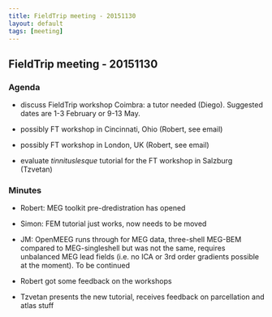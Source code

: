 ```yaml
---
title: FieldTrip meeting - 20151130
layout: default
tags: [meeting]
---
```


## FieldTrip meeting - 20151130

### Agenda

*  discuss FieldTrip workshop Coimbra: a tutor needed (Diego). Suggested dates are 1-3 February or 9-13 May.

*  possibly FT workshop in Cincinnati, Ohio (Robert, see email)

*  possibly FT workshop in London, UK (Robert, see email)

*  evaluate *tinnituslesque* tutorial for the FT workshop in Salzburg (Tzvetan)

### Minutes

*  Robert: MEG toolkit pre-dredistration has opened

*  Simon: FEM tutorial just works, now needs to be moved

*  JM: OpenMEEG runs through for MEG data, three-shell MEG-BEM compared to MEG-singleshell but was not the same, requires unbalanced MEG lead fields (i.e. no ICA or 3rd order gradients possible at the moment). To be continued

*  Robert got some feedback on the workshops

*  Tzvetan presents the new tutorial, receives feedback on parcellation and atlas stuff
